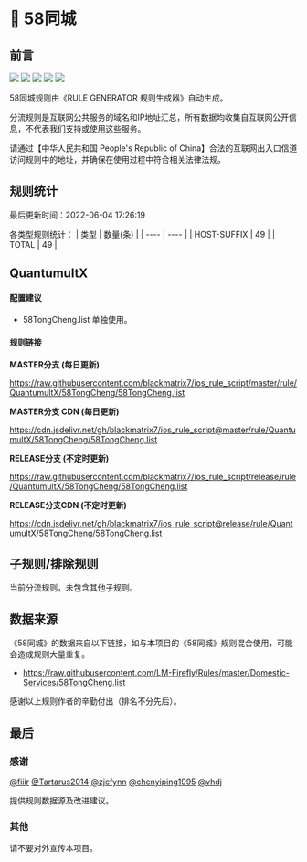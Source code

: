 # 🧸 58同城

## 前言

![](https://shields.io/badge/-移除重复规则-ff69b4) ![](https://shields.io/badge/-DOMAIN与DOMAIN--SUFFIX合并-green) ![](https://shields.io/badge/-DOMAIN--SUFFIX间合并-critical) ![](https://shields.io/badge/-DOMAIN--SUFFIX与DOMAIN--KEYWORD合并-blue) ![](https://shields.io/badge/-IP--CIDR(6)合并-blueviolet) 

58同城规则由《RULE GENERATOR 规则生成器》自动生成。

分流规则是互联网公共服务的域名和IP地址汇总，所有数据均收集自互联网公开信息，不代表我们支持或使用这些服务。

请通过【中华人民共和国 People's Republic of China】合法的互联网出入口信道访问规则中的地址，并确保在使用过程中符合相关法律法规。

## 规则统计

最后更新时间：2022-06-04 17:26:19

各类型规则统计：
| 类型 | 数量(条)  | 
| ---- | ----  |
| HOST-SUFFIX | 49  | 
| TOTAL | 49  | 


## QuantumultX 

#### 配置建议
- 58TongCheng.list 单独使用。

#### 规则链接
**MASTER分支 (每日更新)**

https://raw.githubusercontent.com/blackmatrix7/ios_rule_script/master/rule/QuantumultX/58TongCheng/58TongCheng.list

**MASTER分支 CDN (每日更新)**

https://cdn.jsdelivr.net/gh/blackmatrix7/ios_rule_script@master/rule/QuantumultX/58TongCheng/58TongCheng.list

**RELEASE分支 (不定时更新)**

https://raw.githubusercontent.com/blackmatrix7/ios_rule_script/release/rule/QuantumultX/58TongCheng/58TongCheng.list

**RELEASE分支CDN (不定时更新)**

https://cdn.jsdelivr.net/gh/blackmatrix7/ios_rule_script@release/rule/QuantumultX/58TongCheng/58TongCheng.list

## 子规则/排除规则


当前分流规则，未包含其他子规则。

## 数据来源

《58同城》的数据来自以下链接，如与本项目的《58同城》规则混合使用，可能会造成规则大量重复。

- https://raw.githubusercontent.com/LM-Firefly/Rules/master/Domestic-Services/58TongCheng.list


感谢以上规则作者的辛勤付出（排名不分先后）。

## 最后

### 感谢

[@fiiir](https://github.com/fiiir) [@Tartarus2014](https://github.com/Tartarus2014) [@zjcfynn](https://github.com/zjcfynn) [@chenyiping1995](https://github.com/chenyiping1995) [@vhdj](https://github.com/vhdj)

提供规则数据源及改进建议。

### 其他

请不要对外宣传本项目。